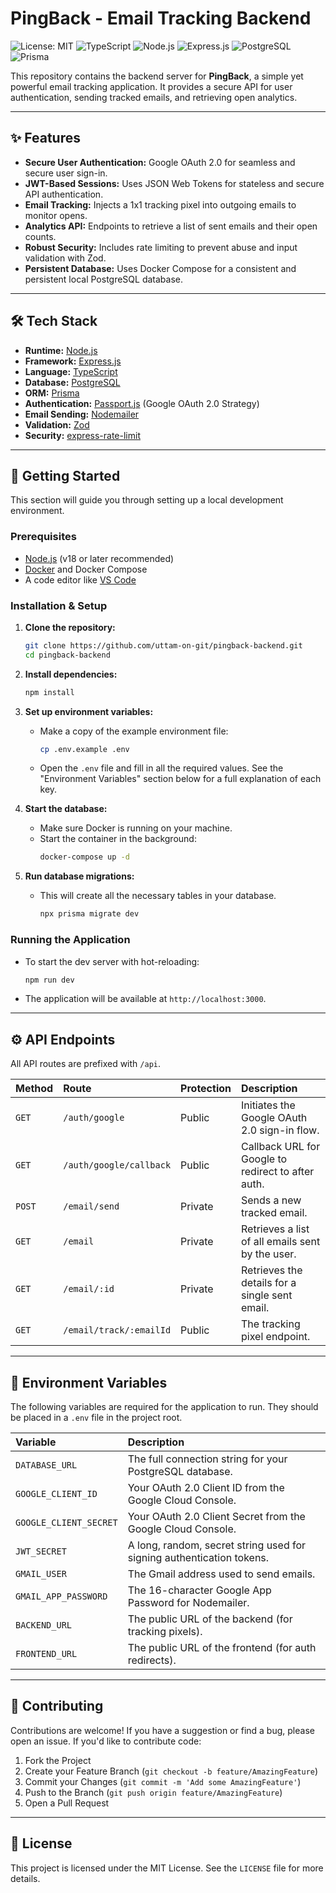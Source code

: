# PingBack - Email Tracking Backend

![License: MIT](https://img.shields.io/badge/License-MIT-blue.svg)
![TypeScript](https://img.shields.io/badge/TypeScript-3178C6?logo=typescript&logoColor=white)
![Node.js](https://img.shields.io/badge/Node.js-339933?logo=nodedotjs&logoColor=white)
![Express.js](https://img.shields.io/badge/Express.js-000000?logo=express&logoColor=white)
![PostgreSQL](https://img.shields.io/badge/PostgreSQL-4169E1?logo=postgresql&logoColor=white)
![Prisma](https://img.shields.io/badge/Prisma-2D3748?logo=prisma&logoColor=white)

This repository contains the backend server for **PingBack**, a simple yet powerful email tracking application. It provides a secure API for user authentication, sending tracked emails, and retrieving open analytics.

---

## ✨ Features

-   **Secure User Authentication:** Google OAuth 2.0 for seamless and secure user sign-in.
-   **JWT-Based Sessions:** Uses JSON Web Tokens for stateless and secure API authentication.
-   **Email Tracking:** Injects a 1x1 tracking pixel into outgoing emails to monitor opens.
-   **Analytics API:** Endpoints to retrieve a list of sent emails and their open counts.
-   **Robust Security:** Includes rate limiting to prevent abuse and input validation with Zod.
-   **Persistent Database:** Uses Docker Compose for a consistent and persistent local PostgreSQL database.

---

## 🛠️ Tech Stack

-   **Runtime:** [Node.js](https://nodejs.org/)
-   **Framework:** [Express.js](https://expressjs.com/)
-   **Language:** [TypeScript](https://www.typescriptlang.org/)
-   **Database:** [PostgreSQL](https://www.postgresql.org/)
-   **ORM:** [Prisma](https://www.prisma.io/)
-   **Authentication:** [Passport.js](http://www.passportjs.org/) (Google OAuth 2.0 Strategy)
-   **Email Sending:** [Nodemailer](https://nodemailer.com/)
-   **Validation:** [Zod](https://zod.dev/)
-   **Security:** [express-rate-limit](https://www.npmjs.com/package/express-rate-limit)

---

## 🚀 Getting Started

This section will guide you through setting up a local development environment.

### Prerequisites

-   [Node.js](https://nodejs.org/) (v18 or later recommended)
-   [Docker](https://www.docker.com/products/docker-desktop/) and Docker Compose
-   A code editor like [VS Code](https://code.visualstudio.com/)

### Installation & Setup

1.  **Clone the repository:**
    ```bash
    git clone https://github.com/uttam-on-git/pingback-backend.git
    cd pingback-backend
    ```

2.  **Install dependencies:**
    ```bash
    npm install
    ```

3.  **Set up environment variables:**
    -   Make a copy of the example environment file:
        ```bash
        cp .env.example .env
        ```
    -   Open the `.env` file and fill in all the required values. See the "Environment Variables" section below for a full explanation of each key.

4.  **Start the database:**
    -   Make sure Docker is running on your machine.
    -   Start the container in the background:
        ```bash
        docker-compose up -d
        ```

5.  **Run database migrations:**
    -   This will create all the necessary tables in your database.
        ```bash
        npx prisma migrate dev
        ```

### Running the Application

-   To start the dev server with hot-reloading:
    ```bash
    npm run dev
    ```
-   The application will be available at `http://localhost:3000`.

---

## ⚙️ API Endpoints

All API routes are prefixed with `/api`.

| Method | Route                       | Protection | Description                                       |
| :----- | :-------------------------- | :--------- | :------------------------------------------------ |
| `GET`  | `/auth/google`              | Public     | Initiates the Google OAuth 2.0 sign-in flow.      |
| `GET`  | `/auth/google/callback`     | Public     | Callback URL for Google to redirect to after auth.|
| `POST` | `/email/send`               | Private    | Sends a new tracked email.                        |
| `GET`  | `/email`                    | Private    | Retrieves a list of all emails sent by the user.  |
| `GET`  | `/email/:id`                | Private    | Retrieves the details for a single sent email.    |
| `GET`  | `/email/track/:emailId`     | Public     | The tracking pixel endpoint.                      |

---

## 🔑 Environment Variables

The following variables are required for the application to run. They should be placed in a `.env` file in the project root.

| Variable               | Description                                                              |
| :--------------------- | :----------------------------------------------------------------------- |
| `DATABASE_URL`         | The full connection string for your PostgreSQL database.                 |
| `GOOGLE_CLIENT_ID`     | Your OAuth 2.0 Client ID from the Google Cloud Console.                  |
| `GOOGLE_CLIENT_SECRET` | Your OAuth 2.0 Client Secret from the Google Cloud Console.              |
| `JWT_SECRET`           | A long, random, secret string used for signing authentication tokens.    |
| `GMAIL_USER`           | The Gmail address used to send emails.                                   |
| `GMAIL_APP_PASSWORD`   | The 16-character Google App Password for Nodemailer.                     |
| `BACKEND_URL`          | The public URL of the backend (for tracking pixels).                     |
| `FRONTEND_URL`         | The public URL of the frontend (for auth redirects).                     |

---

## 🤝 Contributing

Contributions are welcome! If you have a suggestion or find a bug, please open an issue. If you'd like to contribute code:

1.  Fork the Project
2.  Create your Feature Branch (`git checkout -b feature/AmazingFeature`)
3.  Commit your Changes (`git commit -m 'Add some AmazingFeature'`)
4.  Push to the Branch (`git push origin feature/AmazingFeature`)
5.  Open a Pull Request

---

## 📜 License

This project is licensed under the MIT License. See the `LICENSE` file for more details.